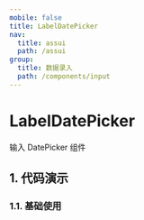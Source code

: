 ```yaml
---
mobile: false
title: LabelDatePicker
nav:
  title: assui
  path: /assui
group:
  title: 数据录入
  path: /components/input
---
```


# LabelDatePicker

输入 DatePicker 组件

## 1. 代码演示

### 1.1. 基础使用

<code hideActions='["CSB", "EXTERNAL"]' src="./demo/index.tsx" />

 